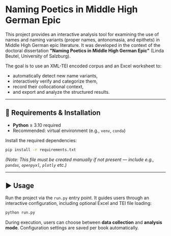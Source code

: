 # Naming Poetics in Middle High German Epic

This project provides an interactive analysis tool for examining the use of names and naming variants (proper names, antonomasia, and epithets) in Middle High German epic literature. It was developed in the context of the doctoral dissertation **"Naming Poetics in Middle High German Epic"** (Linda Beutel, University of Salzburg).

The goal is to use an XML-TEI encoded corpus and an Excel worksheet to:

- automatically detect new name variants,
- interactively verify and categorize them,
- record their collocational context,
- and export and analyze the structured results.

---

## 🔧 Requirements & Installation

- **Python** ≥ 3.10 required
- Recommended: virtual environment (e.g., `venv`, `conda`)

Install the required dependencies:

```bash
pip install -r requirements.txt
```

*(Note: This file must be created manually if not present — include e.g., `pandas`, `openpyxl`, `plotly` etc.)*

---

## ▶️ Usage

Run the project via the `run.py` entry point. It guides users through an interactive configuration, including optional Excel and TEI file loading:

```bash
python run.py
```

During execution, users can choose between **data collection** and **analysis mode**. Configuration settings are saved per book automatically.

